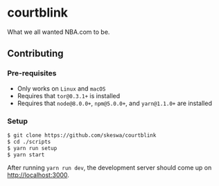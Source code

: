 # courtblink
What we all wanted NBA.com to be.

## Contributing

### Pre-requisites
- Only works on `Linux` and `macOS`
- Requires that `tor@0.3.1+` is installed
- Requires that `node@8.0.0+`, `npm@5.0.0+`, and `yarn@1.1.0+` are installed

### Setup
```bash
$ git clone https://github.com/skeswa/courtblink
$ cd ./scripts
$ yarn run setup
$ yarn start
```
After running `yarn run dev`, the development server should come up on
[http://localhost:3000](http://localhost:3000).
